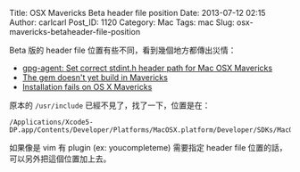 Title: OSX Mavericks Beta header file position
Date: 2013-07-12 02:15
Author: carlcarl
Post_ID: 1120
Category: Mac
Tags: mac
Slug: osx-mavericks-betaheader-file-position

Beta 版的 header file 位置有些不同，看到幾個地方都傳出災情：

-   [gpg-agent: Set correct stdint.h header path for Mac OSX Mavericks][]
-   [The gem doesn't yet build in Mavericks][]
-   [Installation fails on OS X Mavericks][]

<!--more-->

原本的 `/usr/include` 已經不見了，找了一下，位置是在：

    /Applications/Xcode5-DP.app/Contents/Developer/Platforms/MacOSX.platform/Developer/SDKs/MacOSX10.9.sdk/usr/include/

如果像是 vim 有 plugin (ex: youcompleteme) 需要指定 header file
位置的話，可以另外把這個位置加上去。

  [gpg-agent: Set correct stdint.h header path for Mac OSX Mavericks]: https://github.com/mxcl/homebrew/pull/20938
  [The gem doesn't yet build in Mavericks]: https://github.com/jfahrenkrug/WWDC-Downloader/issues/5
  [Installation fails on OS X Mavericks]: https://github.com/josegonzalez/homebrew-php/issues/591
